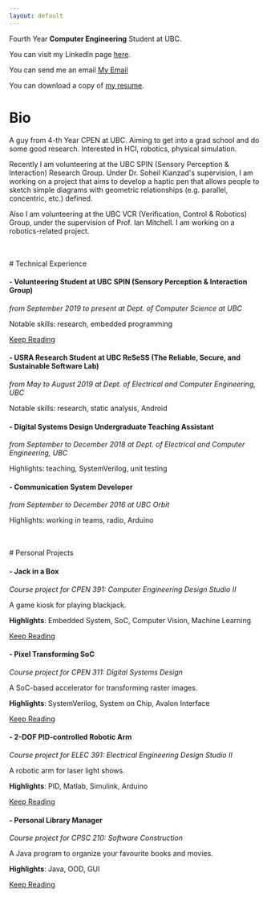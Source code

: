 ```yaml
---
layout: default
---
```


Fourth Year **Computer Engineering** Student at UBC.

You can visit my LinkedIn page <a href="https://ca.linkedin.com/in/guanxiongchen" target="_blank">here</a>.

You can send me an email <a href="chenguanxiong@alumni.ubc.ca">My Email</a>

You can download a copy of <a href="./Guanxiong_Chen_Resume_v8.pdf" target="_blank">my resume</a>.

# Bio

A guy from 4-th Year CPEN at UBC. Aiming to get into a grad school and do some good research. Interested in HCI, robotics, physical simulation.

Recently I am volunteering at the UBC SPIN (Sensory Perception & Interaction) Research Group. Under Dr. Soheil Kianzad's supervision, I am working on a project that aims to develop a haptic pen that allows people to sketch simple diagrams with geometric relationships (e.g. parallel, concentric, etc.) defined.

Also I am volunteering at the UBC VCR (Verification, Control & Robotics) Group, under the supervision of Prof. Ian Mitchell. I am working on a robotics-related project.

<br>
<br>
# Technical Experience

#### - Volunteering Student at UBC SPIN (Sensory Perception & Interaction Group)
_from September 2019 to present at Dept. of Computer Science at UBC_

Notable skills: research, embedded programming

 [Keep Reading](./tech-exp/spin.md)

#### - USRA Research Student at UBC ReSeSS (The Reliable, Secure, and Sustainable Software Lab)
_from May to August 2019 at Dept. of Electrical and Computer Engineering, UBC_

Notable skills: research, static analysis, Android

#### - Digital Systems Design Undergraduate Teaching Assistant
 _from September to December 2018 at Dept. of Electrical and Computer Engineering, UBC_

 Highlights: teaching, SystemVerilog, unit testing

#### - Communication System Developer
_from September to December 2016 at UBC Orbit_

Highlights: working in teams, radio, Arduino

<br>
<br>
# Personal Projects

#### - Jack in a Box
_Course project for CPEN 391: Computer Engineering Design Studio II_

A game kiosk for playing blackjack. 

**Highlights**: Embedded System, SoC, Computer Vision, Machine Learning

[Keep Reading](./pp/jack-in-a-box.md)

#### - Pixel Transforming SoC
_Course project for CPEN 311: Digital Systems Design_

A SoC-based accelerator for transforming raster images.

**Highlights**: SystemVerilog, System on Chip, Avalon Interface

[Keep Reading](./pp/pixel-xform-system.md)

#### - 2-DOF PID-controlled Robotic Arm
_Course project for ELEC 391: Electrical Engineering Design Studio II_

A robotic arm for laser light shows. 

**Highlights**: PID, Matlab, Simulink, Arduino

[Keep Reading](./pp/2-dof-arm.md)

#### - Personal Library Manager
_Course project for CPSC 210: Software Construction_

A Java program to organize your favourite books and movies.

**Highlights**: Java, OOD, GUI

[Keep Reading](./pp/the-great-library.md)


